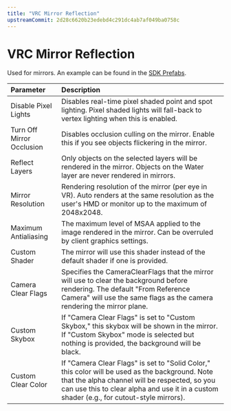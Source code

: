 ```yaml
---
title: "VRC Mirror Reflection"
upstreamCommit: 2d28c6620b23edebd4c291dc4ab7af049ba0758c
---
```


# VRC Mirror Reflection

Used for mirrors. An example can be found in the [SDK Prefabs](/creators.vrchat.com/worlds/sdk-prefabs#vrcmirror).

| Parameter                 | Description                                                                                                                                                                                                                                   |
| :------------------------ | :-------------------------------------------------------------------------------------------------------------------------------------------------------------------------------------------------------------------------------------------- |
| Disable Pixel Lights      | Disables real-time pixel shaded point and spot lighting. Pixel shaded lights will fall-back to vertex lighting when this is enabled.                                                                                                          |
| Turn Off Mirror Occlusion | Disables occlusion culling on the mirror. Enable this if you see objects flickering in the mirror.                                                                                                                                            |
| Reflect Layers            | Only objects on the selected layers will be rendered in the mirror. Objects on the Water layer are never rendered in mirrors.                                                                                                                 |
| Mirror Resolution         | Rendering resolution of the mirror (per eye in VR). Auto renders at the same resolution as the user's HMD or monitor up to the maximum of 2048x2048.                                                                                          |
| Maximum Antialiasing      | The maximum level of MSAA applied to the image rendered in the mirror. Can be overruled by client graphics settings.                                                                                                                          |
| Custom Shader             | The mirror will use this shader instead of the default shader if one is provided.                                                                                                                                                             |
| Camera Clear Flags        | Specifies the CameraClearFlags that the mirror will use to clear the background before rendering. The default "From Reference Camera" will use the same flags as the camera rendering the mirror plane.                                       |
| Custom Skybox             | If "Camera Clear Flags" is set to "Custom Skybox," this skybox will be shown in the mirror. If "Custom Skybox" mode is selected but nothing is provided, the background will be black.                                                        |
| Custom Clear Color        | If "Camera Clear Flags" is set to "Solid Color," this color will be used as the background. Note that the alpha channel will be respected, so you can use this to clear alpha and use it in a custom shader (e.g., for cutout-style mirrors). |